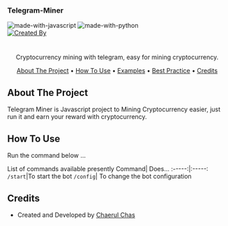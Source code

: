 ### Telegram-Miner
![made-with-javascript](https://img.shields.io/badge/Made%20with-Javascript-blue) ![made-with-python](https://img.shields.io/badge/Version%20-1.0.0-blue)
<br />
[![Created By](https://svgshare.com/i/mKV.svg)](https://github.com/chaerulchas/telegram-miner-client)
<br />
<h1>
</h1>
  <p align="center">
    Cryptocurrency mining with telegram, easy for mining cryptocurrency.
    <br />
    </p>
</p>
<p align="center">
  <a href="#about-the-project">About The Project</a> •
  <a href="#how-to-use">How To Use</a> •
  <a href="#examples">Examples</a> •
  <a href="#best-practice">Best Practice</a> •
  <a href="#credits">Credits</a>
</p>  

## About The Project
Telegram Miner is Javascript project to Mining Cryptocurrency easier, just run it and earn your reward with cryptocurrency.


## How To Use
Run the command below ...

List of commands available presently
Command| Does...
:-----:|:-----:
`/start`|To start the bot
`/config`| To change the bot configuration

## Credits
- Created and Developed by <a href="https://github.com/chaerulchas">Chaerul Chas</a>

